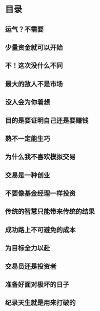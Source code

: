 # 目录
## 运气？不需要
## 少量资金就可以开始
## 不！这次没什么不同
## 最大的敌人不是市场
## 没人会为你着想
## 目的是要证明自己还是要赚钱
## 熟不一定能生巧
## 为什么我不喜欢模拟交易
## 交易是一种创业
## 不要像基金经理一样投资
## 传统的智慧只能带来传统的结果
## 成功路上不可避免的成本
## 为目标全力以赴
## 交易员还是投资者
## 准备好面对极坏的日子
## 纪录天生就是用来打破的
